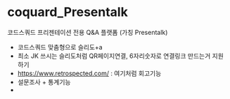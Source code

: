 # coquard_Presentalk
코드스쿼드 프리젠테이션 전용 Q&amp;A 플랫폼 (가칭 Presentalk)
- 코드스쿼드 맞춤형으로 슬리도+a
- 최소 JK 쓰시는 슬리도처럼 QR페이지연결, 6자리숫자로 연결링크 만드는거 지원하기
- https://www.retrospected.com/ : 여기처럼 회고기능
- 설문조사 + 통계기능
- 
